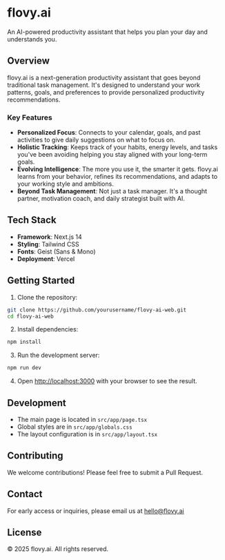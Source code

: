 # flovy.ai

An AI-powered productivity assistant that helps you plan your day and understands you.

## Overview

flovy.ai is a next-generation productivity assistant that goes beyond traditional task management. It's designed to understand your work patterns, goals, and preferences to provide personalized productivity recommendations.

### Key Features

- **Personalized Focus**: Connects to your calendar, goals, and past activities to give daily suggestions on what to focus on.
- **Holistic Tracking**: Keeps track of your habits, energy levels, and tasks you've been avoiding helping you stay aligned with your long-term goals.
- **Evolving Intelligence**: The more you use it, the smarter it gets. flovy.ai learns from your behavior, refines its recommendations, and adapts to your working style and ambitions.
- **Beyond Task Management**: Not just a task manager. It's a thought partner, motivation coach, and daily strategist built with AI.

## Tech Stack

- **Framework**: Next.js 14
- **Styling**: Tailwind CSS
- **Fonts**: Geist (Sans & Mono)
- **Deployment**: Vercel

## Getting Started

1. Clone the repository:
```bash
git clone https://github.com/yourusername/flovy-ai-web.git
cd flovy-ai-web
```

2. Install dependencies:
```bash
npm install
```

3. Run the development server:
```bash
npm run dev
```

4. Open [http://localhost:3000](http://localhost:3000) with your browser to see the result.

## Development

- The main page is located in `src/app/page.tsx`
- Global styles are in `src/app/globals.css`
- The layout configuration is in `src/app/layout.tsx`

## Contributing

We welcome contributions! Please feel free to submit a Pull Request.

## Contact

For early access or inquiries, please email us at [hello@flovy.ai](mailto:hello@flovy.ai)

## License

© 2025 flovy.ai. All rights reserved.
